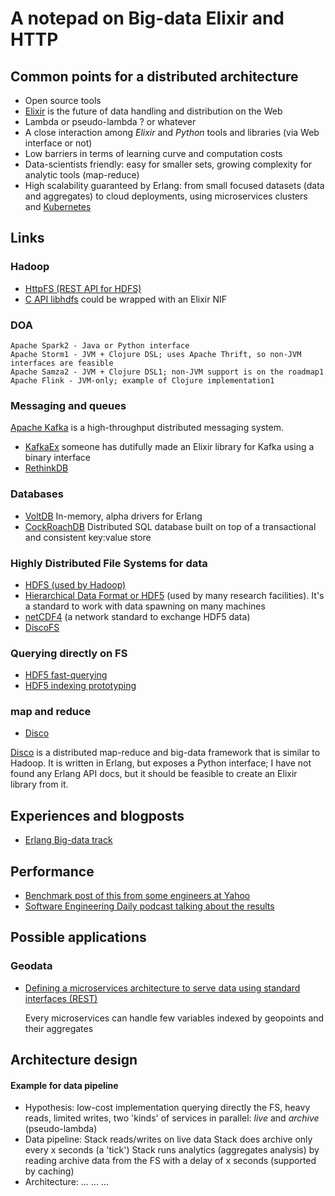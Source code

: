 # A notepad on Big-data Elixir and HTTP

## Common points for a distributed architecture

* Open source tools
* [Elixir](http://elixir-lang.org) is the future of data handling and distribution on the Web
* Lambda or pseudo-lambda ? or whatever
* A close interaction among *Elixir* and *Python* tools and libraries (via Web interface or not)
* Low barriers in terms of learning curve and computation costs
* Data-scientists friendly: easy for smaller sets, growing complexity for analytic tools (map-reduce)
* High scalability guaranteed by Erlang: from small focused datasets (data and aggregates) to cloud deployments, using microservices clusters and [Kubernetes](http://kubernetes.io)

## Links

### Hadoop

* [HttpFS (REST API for HDFS)](http://hadoop.apache.org/docs/current/hadoop-hdfs-httpfs/index.html)
* [C API libhdfs](http://hadoop.apache.org/docs/current/hadoop-project-dist/hadoop-hdfs/LibHdfs.html) could be wrapped with an Elixir NIF

### DOA

    Apache Spark2 - Java or Python interface
    Apache Storm1 - JVM + Clojure DSL; uses Apache Thrift, so non-JVM interfaces are feasible
    Apache Samza2 - JVM + Clojure DSL1; non-JVM support is on the roadmap1
    Apache Flink - JVM-only; example of Clojure implementation1

### Messaging and queues

[Apache Kafka](http://elixirforum.com/clicks/track?url=http%3A%2F%2Fkafka.apache.org%2F&post_id=641&topic_id=154) is a high-throughput distributed messaging system.

* [KafkaEx](http://elixirforum.com/clicks/track?url=https%3A%2F%2Fgithub.com%2Fkafkaex%2Fkafka_ex&post_id=641&topic_id=154) someone has dutifully made an Elixir library for Kafka using a binary interface
* [RethinkDB](https://www.rethinkdb.com)

### Databases
* [VoltDB](https://github.com/VoltDB/voltdb) In-memory, alpha drivers for Erlang
* [CockRoachDB](https://github.com/cockroachdb/cockroach) Distributed SQL database built on top of a transactional and consistent key:value store
   
### Highly Distributed File Systems for data

* [HDFS (used by Hadoop)](https://en.wikipedia.org/wiki/Apache_Hadoop#File_systems)
* [Hierarchical Data Format or HDF5](https://www.hdfgroup.org/why_hdf/) (used by many research facilities). It's a standard to work with data spawning on many machines
* [netCDF4](http://www.unidata.ucar.edu/software/netcdf/) (a network standard to exchange HDF5 data)
* [DiscoFS](http://disco.readthedocs.org/en/latest/howto/ddfs.html)

### Querying directly on FS

* [HDF5 fast-querying](https://www.hdfgroup.org/products/hdf5_tools/SWSummarybyType.htm)
* [HDF5 indexing prototyping](https://www.hdfgroup.org/products/hdf5_tools/SWSummarybyType.htm)

### map and reduce

* [Disco](http://discoproject.org)

[Disco](http://elixirforum.com/clicks/track?url=https%3A%2F%2Fgithub.com%2Fdiscoproject%2Fdisco&post_id=641&topic_id=154) is a distributed map-reduce and big-data framework that is similar to Hadoop. It is written in Erlang, but exposes a Python interface; I have not found any Erlang API docs, but it should be feasible to create an Elixir library from it.

## Experiences and blogposts

* [Erlang Big-data track](http://www.erlang-factory.com/conference/ErlangUserConference2013/tracks/bigdata)

## Performance

* [Benchmark post of this from some engineers at Yahoo](https://yahooeng.tumblr.com/post/135321837876/benchmarking-streaming-computation-engines-at)
* [Software Engineering Daily podcast talking about the results](http://softwareengineeringdaily.com/2016/02/03/benchmarking-stream-processing-frameworks-with-bobby-evans/)


## Possible applications

### Geodata
* [Defining a microservices architecture to serve data using standard interfaces (REST)](https://lnkd.in/dwtt5PX)

   Every microservices can handle few variables indexed by geopoints and their aggregates
   

## Architecture design

#### Example for data pipeline
* Hypothesis:
    low-cost implementation
    querying directly the FS, 
    heavy reads, 
    limited writes, 
    two 'kinds' of services in parallel: *live* and *archive* (pseudo-lambda) 
* Data pipeline: 
    Stack reads/writes on live data
    Stack does archive only every x seconds (a 'tick')
    Stack runs analytics (aggregates analysis) by reading archive data from the FS with a delay of x seconds (supported by caching)
* Architecture:
    ...
    ...
    ...
    